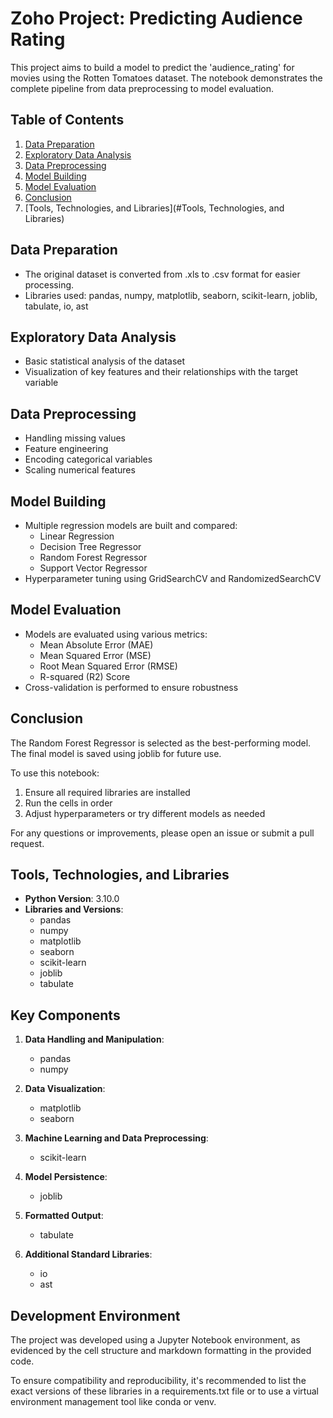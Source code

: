 # Zoho Project: Predicting Audience Rating

This project aims to build a model to predict the 'audience_rating' for movies using the Rotten Tomatoes dataset. The notebook demonstrates the complete pipeline from data preprocessing to model evaluation.

## Table of Contents

1. [Data Preparation](#data-preparation)
2. [Exploratory Data Analysis](#exploratory-data-analysis)
3. [Data Preprocessing](#data-preprocessing)
4. [Model Building](#model-building)
5. [Model Evaluation](#model-evaluation)
6. [Conclusion](#conclusion)
7. [Tools, Technologies, and Libraries](#Tools, Technologies, and Libraries)

## Data Preparation

- The original dataset is converted from .xls to .csv format for easier processing.
- Libraries used: pandas, numpy, matplotlib, seaborn, scikit-learn, joblib, tabulate, io, ast

## Exploratory Data Analysis

- Basic statistical analysis of the dataset
- Visualization of key features and their relationships with the target variable

## Data Preprocessing

- Handling missing values
- Feature engineering
- Encoding categorical variables
- Scaling numerical features

## Model Building

- Multiple regression models are built and compared:
  - Linear Regression
  - Decision Tree Regressor
  - Random Forest Regressor
  - Support Vector Regressor
- Hyperparameter tuning using GridSearchCV and RandomizedSearchCV

## Model Evaluation

- Models are evaluated using various metrics:
  - Mean Absolute Error (MAE)
  - Mean Squared Error (MSE)
  - Root Mean Squared Error (RMSE)
  - R-squared (R2) Score
- Cross-validation is performed to ensure robustness

## Conclusion

The Random Forest Regressor is selected as the best-performing model. The final model is saved using joblib for future use.

To use this notebook:

1. Ensure all required libraries are installed
2. Run the cells in order
3. Adjust hyperparameters or try different models as needed

For any questions or improvements, please open an issue or submit a pull request.

## Tools, Technologies, and Libraries

- **Python Version**: 3.10.0
- **Libraries and Versions**:
  - pandas
  - numpy
  - matplotlib
  - seaborn
  - scikit-learn
  - joblib
  - tabulate

## Key Components

1. **Data Handling and Manipulation**:
   - pandas
   - numpy

2. **Data Visualization**:
   - matplotlib
   - seaborn

3. **Machine Learning and Data Preprocessing**:
   - scikit-learn

4. **Model Persistence**:
   - joblib

5. **Formatted Output**:
   - tabulate

6. **Additional Standard Libraries**:
   - io
   - ast

## Development Environment

The project was developed using a Jupyter Notebook environment, as evidenced by the cell structure and markdown formatting in the provided code.

To ensure compatibility and reproducibility, it's recommended to list the exact versions of these libraries in a requirements.txt file or to use a virtual environment management tool like conda or venv.

